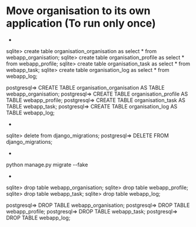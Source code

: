 # Move organisation to its own application (To run only once)
- 
sqlite> create table organisation_organisation as select * from webapp_organisation;
sqlite> create table organisation_profile as select * from webapp_profile;
sqlite> create table organisation_task as select * from webapp_task;
sqlite> create table organisation_log as select * from webapp_log;

postgresql=> CREATE TABLE organisation_organisation AS TABLE webapp_organisation;
postgresql=> CREATE TABLE organisation_profile AS TABLE webapp_profile;
postgresql=> CREATE TABLE organisation_task AS TABLE webapp_task;
postgresql=> CREATE TABLE organisation_log AS TABLE webapp_log;

- 
sqlite> delete from django_migrations;
postgresql=> DELETE FROM django_migrations;

-
python manage.py migrate --fake

-
sqlite> drop table webapp_organisation;
sqlite> drop table webapp_profile;
sqlite> drop table webapp_task;
sqlite> drop table webapp_log;

postgresql=> DROP TABLE webapp_organisation;
postgresql=> DROP TABLE webapp_profile;
postgresql=> DROP TABLE webapp_task;
postgresql=> DROP TABLE webapp_log;